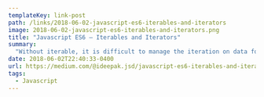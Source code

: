 ```yaml
---
templateKey: link-post
path: /links/2018-06-02-javascript-es6-iterables-and-iterators
image: 2018-06-02-javascript-es6-iterables-and-iterators.png
title: "Javascript ES6 — Iterables and Iterators"
summary:
  "Without iterable, it is difficult to manage the iteration on data for various type of data structures i.e iterating on array is different from iterating on an object."
date: 2018-06-02T22:40:33-0400
url: https://medium.com/@ideepak.jsd/javascript-es6-iterables-and-iterators-de18b54f4d4
tags:
  - Javascript
---
```

